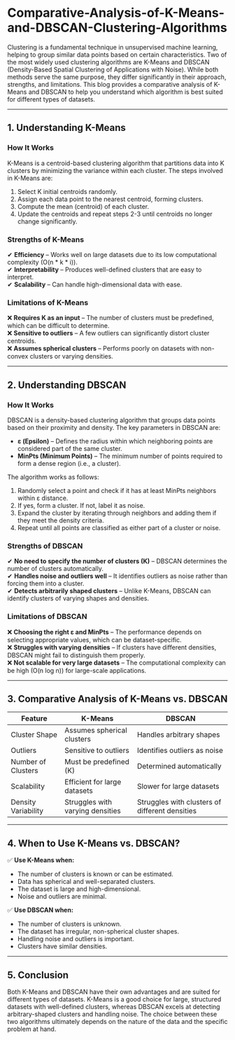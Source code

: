 # Comparative-Analysis-of-K-Means-and-DBSCAN-Clustering-Algorithms

Clustering is a fundamental technique in unsupervised machine learning, helping to group similar data points based on certain characteristics. Two of the most widely used clustering algorithms are K-Means and DBSCAN (Density-Based Spatial Clustering of Applications with Noise). While both methods serve the same purpose, they differ significantly in their approach, strengths, and limitations. This blog provides a comparative analysis of K-Means and DBSCAN to help you understand which algorithm is best suited for different types of datasets.

---

## 1. Understanding K-Means

### How It Works

K-Means is a centroid-based clustering algorithm that partitions data into K clusters by minimizing the variance within each cluster. The steps involved in K-Means are:

1. Select K initial centroids randomly.
2. Assign each data point to the nearest centroid, forming clusters.
3. Compute the mean (centroid) of each cluster.
4. Update the centroids and repeat steps 2-3 until centroids no longer change significantly.

### Strengths of K-Means

✔ **Efficiency** – Works well on large datasets due to its low computational complexity (O(n * k * i)).  
✔ **Interpretability** – Produces well-defined clusters that are easy to interpret.  
✔ **Scalability** – Can handle high-dimensional data with ease.

### Limitations of K-Means

❌ **Requires K as an input** – The number of clusters must be predefined, which can be difficult to determine.  
❌ **Sensitive to outliers** – A few outliers can significantly distort cluster centroids.  
❌ **Assumes spherical clusters** – Performs poorly on datasets with non-convex clusters or varying densities.

---

## 2. Understanding DBSCAN

### How It Works

DBSCAN is a density-based clustering algorithm that groups data points based on their proximity and density. The key parameters in DBSCAN are:

- **ε (Epsilon)** – Defines the radius within which neighboring points are considered part of the same cluster.
- **MinPts (Minimum Points)** – The minimum number of points required to form a dense region (i.e., a cluster).

The algorithm works as follows:

1. Randomly select a point and check if it has at least MinPts neighbors within ε distance.
2. If yes, form a cluster. If not, label it as noise.
3. Expand the cluster by iterating through neighbors and adding them if they meet the density criteria.
4. Repeat until all points are classified as either part of a cluster or noise.

### Strengths of DBSCAN

✔ **No need to specify the number of clusters (K)** – DBSCAN determines the number of clusters automatically.  
✔ **Handles noise and outliers well** – It identifies outliers as noise rather than forcing them into a cluster.  
✔ **Detects arbitrarily shaped clusters** – Unlike K-Means, DBSCAN can identify clusters of varying shapes and densities.

### Limitations of DBSCAN

❌ **Choosing the right ε and MinPts** – The performance depends on selecting appropriate values, which can be dataset-specific.  
❌ **Struggles with varying densities** – If clusters have different densities, DBSCAN might fail to distinguish them properly.  
❌ **Not scalable for very large datasets** – The computational complexity can be high (O(n log n)) for large-scale applications.

---

## 3. Comparative Analysis of K-Means vs. DBSCAN

| Feature         | K-Means | DBSCAN |
|---------------|---------|--------|
| Cluster Shape | Assumes spherical clusters | Handles arbitrary shapes |
| Outliers      | Sensitive to outliers | Identifies outliers as noise |
| Number of Clusters | Must be predefined (K) | Determined automatically |
| Scalability   | Efficient for large datasets | Slower for large datasets |
| Density Variability | Struggles with varying densities | Struggles with clusters of different densities |

---

## 4. When to Use K-Means vs. DBSCAN?

✅ **Use K-Means when:**  
- The number of clusters is known or can be estimated.  
- Data has spherical and well-separated clusters.  
- The dataset is large and high-dimensional.  
- Noise and outliers are minimal.  

✅ **Use DBSCAN when:**  
- The number of clusters is unknown.  
- The dataset has irregular, non-spherical cluster shapes.  
- Handling noise and outliers is important.  
- Clusters have similar densities.  

---

## 5. Conclusion

Both K-Means and DBSCAN have their own advantages and are suited for different types of datasets. K-Means is a good choice for large, structured datasets with well-defined clusters, whereas DBSCAN excels at detecting arbitrary-shaped clusters and handling noise. The choice between these two algorithms ultimately depends on the nature of the data and the specific problem at hand.
